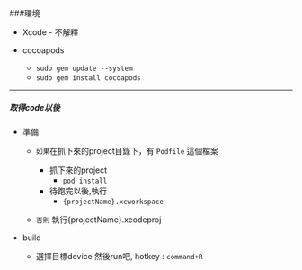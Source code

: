 ###環境
* Xcode - 不解釋

* cocoapods
	* `sudo gem update --system`
	* `sudo gem install cocoapods`



-------------------
##### 取得code以後 #####

+ 準備
	* `如果`在抓下來的project目錄下，有 `Podfile` 這個檔案
    	* 抓下來的project
	   		* `pod install`
    	* 待跑完以後,執行
	   		* `{projectName}.xcworkspace`    


	* `否則` 執行{projectName}.xcodeproj


+ build
 	+ 選擇目標device 然後run吧, hotkey : `command+R`

